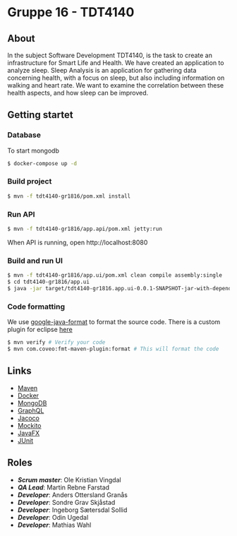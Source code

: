 # Gruppe 16 - TDT4140

## About
In the subject Software Development TDT4140, is the task to create an 
infrastructure for Smart Life and Health. We have created an application to analyze sleep.
Sleep Analysis is an application for gathering data concerning health,
with a focus on sleep, but also including information on walking and heart rate.
We want to examine the correlation between these health aspects, and how sleep
can be improved.

## Getting startet

### Database

To start mongodb
```bash
$ docker-compose up -d
```

### Build project

```bash
$ mvn -f tdt4140-gr1816/pom.xml install
```

### Run API

```bash
$ mvn -f tdt4140-gr1816/app.api/pom.xml jetty:run
```
When API  is running, open http://localhost:8080 


### Build and run UI

```bash
$ mvn -f tdt4140-gr1816/app.ui/pom.xml clean compile assembly:single
$ cd tdt4140-gr1816/app.ui
$ java -jar target/tdt4140-gr1816.app.ui-0.0.1-SNAPSHOT-jar-with-dependencies.jar
```


### Code formatting

We use [google-java-format](https://github.com/google/google-java-format) to format the source code.
There is a custom plugin for eclipse [here](https://github.com/google/google-java-format#eclipse)

```bash
$ mvn verify # Verify your code
$ mvn com.coveo:fmt-maven-plugin:format # This will format the code
```
## Links

*  [Maven](https://maven.apache.org/what-is-maven.html)
*  [Docker](https://www.docker.com/what-docker)
*  [MongoDB](https://www.mongodb.com/what-is-mongodb)
*  [GraphQL](https://graphql.org/learn/)
*  [Jacoco](http://www.eclemma.org/jacoco/)
*  [Mockito](http://site.mockito.org/)
*  [JavaFX](https://docs.oracle.com/javafx/2/overview/jfxpub-overview.htm)
*  [JUnit](https://junit.org/junit5/)

## Roles

- ___Scrum master___: Ole Kristian Vingdal
- ___QA Lead___: Martin Rebne Farstad
- ___Developer___: Anders Ottersland Granås
- ___Developer___: Sondre Grav Skjåstad
- ___Developer___: Ingeborg Sætersdal Sollid
- ___Developer___: Odin Ugedal
- ___Developer___: Mathias Wahl
